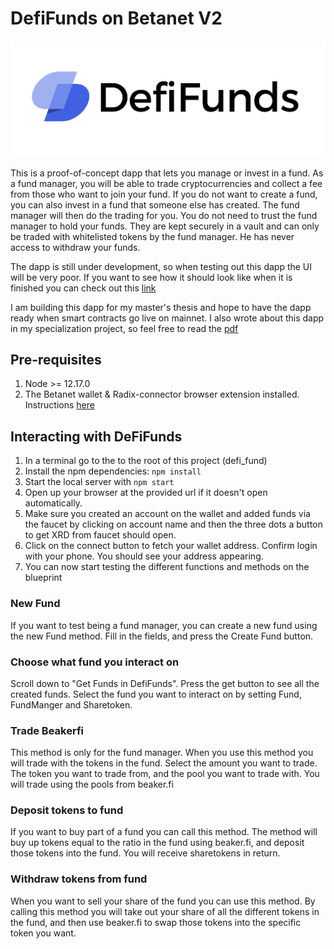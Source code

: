 # DefiFunds on Betanet V2

![DefiFunds Logo](./logo.png "DefiFunds")

This is a proof-of-concept dapp that lets you manage or invest in a fund. As a fund manager, you will be able to trade cryptocurrencies and collect a fee from those who want to join your fund. If you do not want to create a fund, you can also invest in a fund that someone else has created. The fund manager will then do the trading for you. You do not need to trust the fund manager to hold your funds. They are kept securely in a vault and can only be traded with whitelisted tokens by the fund manager. He has never access to withdraw your funds.

The dapp is still under development, so when testing out this dapp the UI will be very poor. If you want to see how it should look like when it is finished you can check out this [link](https://www.figma.com/file/dxSKJUxvfyQ3e2wKqYOtJT/Tobias_eth?node-id=0%3A1&t=imOUxtVIg1waaQtM-1)

I am building this dapp for my master's thesis and hope to have the dapp ready when smart contracts go live on mainnet. I also wrote about this dapp in my specialization project, so feel free to read the [pdf](https://github.com/tobben1998/scrypto/blob/master/defi_fund/DefiFunds_-_A_proof_of_concept_Dapp_built_on_Radix.pdf)

## Pre-requisites

1. Node >= 12.17.0
2. The Betanet wallet & Radix-connector browser extension installed. Instructions [here](https://docs-babylon.radixdlt.com/main/getting-started-developers/wallet-and-connector.html)

## Interacting with DeFiFunds

1. In a terminal go to the to the root of this project (defi_fund)
2. Install the npm dependencies: `npm install`
3. Start the local server with `npm start`
4. Open up your browser at the provided url if it doesn't open automatically.
5. Make sure you created an account on the wallet and added funds via the faucet by clicking on account name and then the three dots a button to get XRD from faucet should open.
6. Click on the connect button to fetch your wallet address. Confirm login with your phone. You should see your address appearing.
7. You can now start testing the different functions and methods on the blueprint

### New Fund

If you want to test being a fund manager, you can create a new fund using the new Fund method. Fill in the fields, and press the Create Fund button.

### Choose what fund you interact on

Scroll down to "Get Funds in DefiFunds". Press the get button to see all the created funds.
Select the fund you want to interact on by setting Fund, FundManger and Sharetoken.

### Trade Beakerfi

This method is only for the fund manager. When you use this method you will trade with the tokens in the fund.
Select the amount you want to trade. The token you want to trade from, and the pool you want to trade with. You will trade using the pools from beaker.fi

### Deposit tokens to fund

If you want to buy part of a fund you can call this method. The method will buy up tokens equal to the ratio in the fund using beaker.fi, and deposit those tokens into the fund.
You will receive sharetokens in return.

### Withdraw tokens from fund

When you want to sell your share of the fund you can use this method. By calling this method you will take out your share of all the different tokens in the fund, and then use beaker.fi to swap those tokens into the specific token you want.
